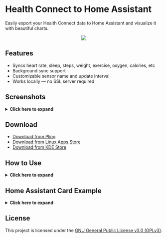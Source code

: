 # Health Connect to Home Assistant

Easily export your Health Connect data to Home Assistant and visualize it with beautiful charts.

<p align="center">
    <img src="https://github.com/user-attachments/assets/1981aada-8c78-47b6-b5da-55b44bcaa9f7"/>
</p>

## Features
- Syncs heart rate, sleep, steps, weight, exercise, oxygen, calories, etc
- Background sync support
- Customizable sensor name and update interval
- Works locally — no SSL server required

<h2> Screenshots</h2>

<details><summary><b>Click here to expand</b></summary>
<p float="left">
  <img src="https://github.com/user-attachments/assets/c3dcc859-1ca3-4af4-a753-6855436568ca" width="30%" />
  <img src="https://github.com/user-attachments/assets/c02e6796-2d62-482c-82c2-2af003645b74" width="30%" />
  <img src="https://github.com/user-attachments/assets/d4be983f-bb19-4c6d-9a95-290477b97cab" width="30%" />
</p>
</details>

## Download

- [Download from Pling](https://www.pling.com/p/2281233/)
- [Download from Linux Apps Store](https://www.linux-apps.com/p/2281233/)
- [Download from KDE Store](https://www.linux-apps.com/p/2281233/)

## How to Use

<details><summary><b>Click here to expand</b></summary>
  
### 1. Generate a Home Assistant Access Token

- Log in to your Home Assistant instance.

- Click your profile (top right corner).

- Go to the Security tab.

- Scroll to the bottom and click Create Token.

- Name it something like Health Connect, then copy the token.

### 2. Set Up Health Connect to Home Assistant

- Enter your Home Assistant URL.

- Paste your Access Token into the token field.

- (Optional) Customize the sensor entity ID and sync interval.

### 3. Log In & Grant Permissions

- Click Login and confirm it's connected successfully.

- Click Grant Permission:

  - Toggle Allow All.

  - Confirm all requested permissions.

  - Allow background sync if prompted.

### 4. Sync Your Data

- The app will automatically sync in the background.

- You can also tap Manual Sync to trigger it immediately.

### 5. (Optional) Check Home Assistant Entities

- Go to Developer Tools > States in Home Assistant.

- Search for sensor.health_connect to see your synced data.
</details>

## Home Assistant Card Example

<details><summary><b>Click here to expand</b></summary>
  
### Prerequisite

  - Install [apexcharts-card](https://github.com/RomRider/apexcharts-card) via HACS or manual.

  - Refresh your browser after install.

### Heart Rate Chart

```yaml
type: custom:apexcharts-card
header:
  title: Heart Rate
  show: true
now:
  show: true
  label: now
graph_span: 24h
span:
  start: day
  offset: +0h
apex_config:
  chart:
    height: 300px
  stroke:
    curve: smooth
    width: 2
series:
  - entity: sensor.health_connect
    name: Heart Rate (BPM)
    color: "#e6550d"
    type: line
    extend_to: false
    float_precision: 0
    data_generator: |
      const todayKey = new Intl.DateTimeFormat('en-CA', {
        timeZone: hass.config.time_zone ?? 'UTC'
      }).format(new Date());
      const samples = entity.attributes.heart?.[todayKey] || {};
      return Object.values(samples)
        .map(sample => [sample.time * 1000, sample.bpm])
        .sort((a, b) => a[0] - b[0]);
yaxis:
  - min: 0
    max: 150
    decimals: 0
```

### Sleep Stats Chart

```yaml
type: custom:apexcharts-card
graph_span: 1d
header:
  show: true
  title: Sleep Stats
  show_states: true
  colorize_states: true
apex_config:
  chart:
    height: 320px
series:
  - entity: sensor.health_connect
    name: Total Sleep
    color: "#d62728"
    show:
      in_chart: false
      in_header: true
      as_duration: second
    extend_to: false
    float_precision: 0
    data_generator: |
      const lastSleep = entity.attributes.sleep?.lastSleep;
      if (!lastSleep?.start || !lastSleep?.end) {
        return [];
      }
      return [[lastSleep.start * 1000, lastSleep.end - lastSleep.start]];
  - entity: sensor.health_connect
    name: Awake
    type: line
    color: "#9e9e9e"
    show:
      in_header: false
      legend_value: false
      as_duration: second
    extend_to: false
    float_precision: 0
    data_generator: |
      const stages = entity.attributes.sleep?.lastSleep?.stage || [];
      return stages
        .filter(stage => stage.stage === '1')
        .flatMap(stage => stage.sessions.map(session => {
          const duration = session.duration ?? (session.endTime - session.startTime);
          return [session.startTime * 1000, duration];
        }))
        .sort((a, b) => a[0] - b[0]);
  - entity: sensor.health_connect
    name: Light Sleep
    type: line
    color: "#1f77b4"
    show:
      in_header: false
      legend_value: false
      as_duration: second
    extend_to: false
    float_precision: 0
    data_generator: |
      const stages = entity.attributes.sleep?.lastSleep?.stage || [];
      return stages
        .filter(stage => stage.stage === '4')
        .flatMap(stage => stage.sessions.map(session => {
          const duration = session.duration ?? (session.endTime - session.startTime);
          return [session.startTime * 1000, duration];
        }))
        .sort((a, b) => a[0] - b[0]);
  - entity: sensor.health_connect
    name: Deep Sleep
    type: line
    color: "#2ca02c"
    extend_to: false
    show:
      in_header: false
      legend_value: false
      as_duration: second
    float_precision: 0
    data_generator: |
      const stages = entity.attributes.sleep?.lastSleep?.stage || [];
      return stages
        .filter(stage => stage.stage === '5')
        .flatMap(stage => stage.sessions.map(session => {
          const duration = session.duration ?? (session.endTime - session.startTime);
          return [session.startTime * 1000, duration];
        }))
        .sort((a, b) => a[0] - b[0]);
  - entity: sensor.health_connect
    name: REM
    type: line
    color: "#9467bd"
    extend_to: false
    show:
      in_header: false
      legend_value: false
      as_duration: second
    float_precision: 0
    data_generator: |
      const stages = entity.attributes.sleep?.lastSleep?.stage || [];
      return stages
        .filter(stage => stage.stage === '6')
        .flatMap(stage => stage.sessions.map(session => {
          const duration = session.duration ?? (session.endTime - session.startTime);
          return [session.startTime * 1000, duration];
        }))
        .sort((a, b) => a[0] - b[0]);
```

### Daily Steps & Goal Tracking

```yaml
type: custom:apexcharts-card
header:
  show: true
  title: Steps (Last 14 Days)
graph_span: 14d
span:
  start: day
  offset: "-13d"
series:
  - entity: sensor.health_connect
    name: Steps
    type: column
    color: "#ff7f0e"
    extend_to: false
    float_precision: 0
    show:
      in_header: true
    data_generator: |
      const steps = entity.attributes.steps || {};
      return Object.values(steps)
        .map(entry => {
          const base = (entry?.endTime ?? entry?.startTime ?? 0) * 1000;
          if (!Number.isFinite(base) || base === 0) {
            return null;
          }
          return [base, entry?.count ?? 0];
        })
        .filter(Boolean)
        .sort((a, b) => a[0] - b[0]);
  - entity: sensor.health_connect
    type: line
    name: Goal
    color: "#607d8b"
    data_generator: |
      const dayMs = 24 * 60 * 60 * 1000;
      const anchor = new Date();
      anchor.setHours(0, 0, 0, 0);
      const base = anchor.getTime();
      return Array.from({ length: 14 }, (_, idx) => {
        const ts = base - (13 - idx) * dayMs;
        return [ts, 5000];
      });
```

### Weight & Body Composition Trend

```yaml
type: custom:apexcharts-card
header:
  title: Weight Trend
  show: true
graph_span: 30d
series:
  - entity: sensor.health_connect
    name: Weight (kg)
    type: line
    color: "#8e24aa"
    extend_to: false
    float_precision: 2
    data_generator: |
      const weightData = entity.attributes.weight || {};
      return Object.values(weightData)
        .flatMap(day => Object.entries(day).map(([timestamp, value]) => {
          const ts = Number(timestamp) * 1000;
          if (!Number.isFinite(ts) || ts === 0) {
            return null;
          }
          return [ts, value];
        }))
        .filter(Boolean)
        .sort((a, b) => a[0] - b[0]);
```

### Blood Oxygen Saturation

```yaml
type: custom:apexcharts-card
header:
  title: SpO₂ Readings
  show: true
graph_span: 7d
apex_config:
  chart:
    height: 300px
series:
  - entity: sensor.health_connect
    name: SpO₂ (%)
    type: area
    color: "#03a9f4"
    extend_to: false
    float_precision: 1
    show:
      in_header: true
    data_generator: |
      const oxygenData = entity.attributes.oxygen || {};
      return Object.values(oxygenData)
        .flatMap(day => Object.entries(day).map(([timestamp, value]) => {
          const ts = Number(timestamp) * 1000;
          if (!Number.isFinite(ts) || ts === 0) {
            return null;
          }
          return [ts, value];
        }))
        .filter(Boolean)
        .sort((a, b) => a[0] - b[0]);
yaxis:
  - min: 80
    max: 100
    decimals: 0
```

### Hydration Log

```yaml
type: custom:apexcharts-card
header:
  title: Hydration (ml)
  show: true
graph_span: 7d
span:
  start: day
  offset: "-6d"
series:
  - entity: sensor.health_connect
    name: Intake
    type: column
    color: "#4fc3f7"
    extend_to: false
    float_precision: 0
    data_generator: |
      const hydration = entity.attributes.hydration || {};
      return Object.values(hydration)
        .map(entry => {
          const base = (entry?.endTime ?? entry?.startTime ?? 0) * 1000;
          if (!Number.isFinite(base) || base === 0) {
            return null;
          }
          return [base, entry?.volume ?? 0];
        })
        .filter(Boolean)
        .sort((a, b) => a[0] - b[0]);
```

### Exercise Session Timeline

```yaml
type: custom:apexcharts-card
header:
  title: Exercise Duration
  show: true
graph_span: 14d
apex_config:
  chart:
    type: area
    height: 320px
series:
  - entity: sensor.health_connect
    name: Session Minutes
    type: area
    color: "#43a047"
    extend_to: false
    float_precision: 0
    data_generator: |
      const exercise = entity.attributes.exercise || {};
      const minutes = Object.values(exercise)
        .flatMap(day => (day.sessions || []).map(session => [session.startTime * 1000, session.duration / 60]));
      return minutes.sort((a, b) => a[0] - b[0]);
  - entity: sensor.health_connect
    name: Total Daily Duration
    type: column
    color: "#66bb6a"
    extend_to: false
    float_precision: 0
    data_generator: |
      const exercise = entity.attributes.exercise || {};
      return Object.entries(exercise)
        .map(([date, data]) => {
          if (!data?.totalDuration) {
            return null;
          }
          const firstSession = data.sessions?.[0]?.startTime;
          const fallbackMs = date && date !== 'unknown' ? Date.parse(`${date}T00:00:00Z`) : NaN;
          const baseMs = Number.isFinite(firstSession) ? firstSession * 1000 : fallbackMs;
          if (!Number.isFinite(baseMs) || baseMs === 0) {
            return null;
          }
          return [baseMs, (data.totalDuration || 0) / 60];
        })
        .filter(Boolean)
        .sort((a, b) => a[0] - b[0]);
```

### Calories Burned Chart

```yaml
type: custom:apexcharts-card
header:
  title: Calories Burned
  show: true
graph_span: 7d
span:
  start: day
  offset: "-6d"
apex_config:
  chart:
    height: 300px
  stroke:
    curve: smooth
    width: 2
series:
  - entity: sensor.health_connect
    name: Calories Burned
    color: "#d62728"
    type: line
    extend_to: false
    float_precision: 0
    show:
      in_header: true
    data_generator: |
      const data = entity.attributes.calories || {};
      return Object.values(data)
        .map(item => {
          const base = (item?.endTime ?? item?.startTime ?? 0) * 1000;
          if (!Number.isFinite(base) || base === 0) {
            return null;
          }
          return [base, item?.energy ?? 0];
        })
        .filter(Boolean)
        .sort((a, b) => a[0] - b[0]);
```

</details>

## License

This project is licensed under the [GNU General Public License v3.0 (GPLv3)](https://github.com/AyraHikari/HealthConnect_to_HomeAssistant/blob/master/LICENSE).
